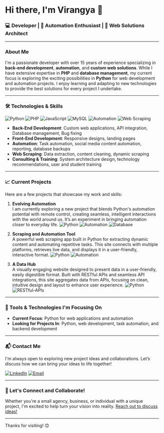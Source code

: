 # Hi there, I'm Virangya 👋

### 💻 Developer | 🚀 Automation Enthusiast | 🎨 Web Solutions Architect

---

### About Me

I'm a passionate developer with over 15 years of experience specializing in **back-end development**, **automation**, and **custom web solutions**. While I have extensive expertise in **PHP** and **database management**, my current focus is exploring the exciting possibilities in **Python** for web development and automation projects. I enjoy learning and adapting to new technologies to provide the best solutions for every project I undertake.

---

### 🛠 Technologies & Skills

![Python](https://img.shields.io/badge/Python-3776AB?style=for-the-badge&logo=python&logoColor=white)
![PHP](https://img.shields.io/badge/PHP-777BB4?style=for-the-badge&logo=php&logoColor=white)
![JavaScript](https://img.shields.io/badge/JavaScript-F7DF1E?style=for-the-badge&logo=javascript&logoColor=black)
![MySQL](https://img.shields.io/badge/MySQL-4479A1?style=for-the-badge&logo=mysql&logoColor=white)
![Automation](https://img.shields.io/badge/Automation-009688?style=for-the-badge&logo=automate&logoColor=white)
![Web Scraping](https://img.shields.io/badge/Web%20Scraping-FF5722?style=for-the-badge&logo=web&logoColor=white)

- **Back-End Development**: Custom web applications, API integration, Database management, Bug fixing
- **Front-End Development**: Responsive designs, landing pages
- **Automation**: Task automation, social media content automation, reporting, database backups
- **Web Scraping**: Data extraction, content cleaning, dynamic scraping
- **Consulting & Training**: System architecture design, technology recommendations, user and student training

---

### 📈 Current Projects

Here are a few projects that showcase my work and skills:

1. **Evolving Automation**  
   I am currently exploring a new project that blends Python's automation potential with remote control, creating seamless, intelligent interactions with the world around us. It’s an experiment in bringing automation closer to everyday life.
   ![Python](https://img.shields.io/badge/Built%20with-Python-blue) ![Automation](https://img.shields.io/badge/Type-Automation-purple) ![Database](https://img.shields.io/badge/Database-Postgresql-green)

3. **Scraping and Automation Tool**  
   A powerful web scraping app built in Python for extracting dynamic content and automating repetitive tasks. This site connects with multiple platforms, retrieves live data, and displays it in a user-friendly, interactive format. 
   ![Python](https://img.shields.io/badge/Built%20with-Python-blue) ![Automation](https://img.shields.io/badge/Type-Automation-purple)

4. **A Data Hub**  
   A visually engaging website designed to present data in a user-friendly, easily digestible format. Built with RESTful APIs and seamless API integrations, this site aggregates data from APIs, focusing on clean, intuitive design and layout to enhance user experience. 
   ![Python](https://img.shields.io/badge/Built%20with-Python-blue) ![RESTful-APIs](https://img.shields.io/badge/Type-RESTful-APIs-orange)

---

### 🔧 Tools & Technologies I'm Focusing On

- **Current Focus**: Python for web applications and automation
- **Looking for Projects In**: Python, web development, task automation, and backend development

---

### 📬 Contact Me

I'm always open to exploring new project ideas and collaborations. Let’s discuss how we can bring your ideas to life together!

[![LinkedIn](https://img.shields.io/badge/LinkedIn-virangya-blue?style=for-the-badge&logo=linkedin&logoColor=white)](https://www.linkedin.com/in/virangya/)
[![Email](https://img.shields.io/badge/Email-guitarlass@gmail.com-red?style=for-the-badge&logo=gmail&logoColor=white)](mailto:guitarlass@gmail.com)

---

### 🌟 Let's Connect and Collaborate!

Whether you're a small agency, business, or individual with a unique project, I'm excited to help turn your vision into reality. [Reach out to discuss ideas!](https://www.linkedin.com/in/virangya/)

---

Thanks for visiting! 😊

